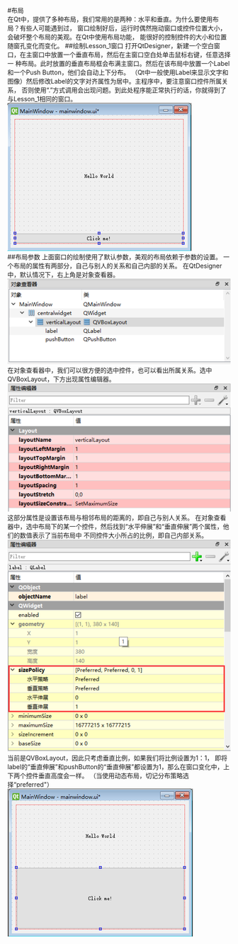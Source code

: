 #布局  
在Qt中，提供了多种布局，我们常用的是两种：水平和垂直。为什么要使用布局？有些人可能遇到过，
窗口绘制好后，运行时偶然拖动窗口或控件位置大小，会破坏整个布局的美观。在Qt中使用布局功能，
能很好的控制控件的大小和位置随窗孔变化而变化。
##绘制Lesson_1窗口
打开QtDesigner，新建一个空白窗口，在主窗口中放置一个垂直布局，然后在主窗口空白处单击鼠标右键，任意选择一
种布局。此时放置的垂直布局框会布满主窗口。然后在该布局中放置一个Label和一个Push Button，他们会自动上下分布。
（Qt中一般使用Label来显示文字和图像）然后修改Label的文字对齐属性为居中。主程序中，要注意窗口控件所属关系，
否则使用“.”方式调用会出现问题。到此处程序能正常执行的话，你就得到了与Lesson_1相同的窗口。
![v_layout](../Addition/Layout.png)  
##布局参数
上面窗口的绘制使用了默认参数，美观的布局依赖于参数的设置。
一个布局的属性有两部分，自己与别人的关系和自己内部的关系。
在QtDesigner中，默认情况下，右上角是对象查看器。  
![Object_window](../Addition/Object_window.png)  
在对象查看器中，我们可以很方便的选中控件，也可以看出所属关系。选中
QVBoxLayout，下方出现属性编辑器。  
![V_layout_self](../Addition/V_layout_self.png)  
这部分属性是设置该布局与相邻布局的距离的，即自己与别人关系。
在对象查看器中，选中布局下的某一个控件，然后找到“水平伸展”和“垂直伸展”两个属性，他们的数值表示了当前布局中
不同控件大小所占的比例，即自己内部关系。  
![V_Size_policy](../Addition/SizePolicy.png)  
当前是QVBoxLayout，因此只考虑垂直比例，如果我们将比例设置为1：1，
即将label的“垂直伸展”和pushButton的“垂直伸展”都设置为1，那么在窗口变化中，上下两个控件垂直高度会一样。
（当使用动态布局，切记分布策略选择“preferred"）
![v_layout_size11](../Addition/Layout_Size11.png)
